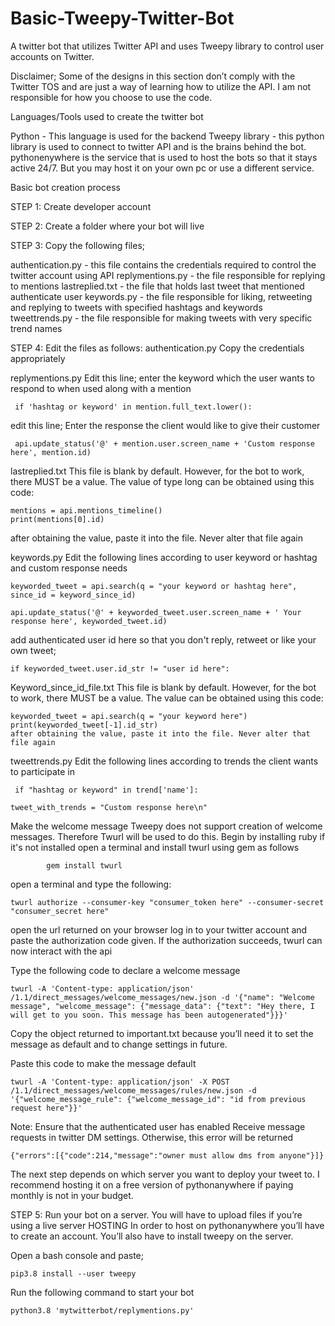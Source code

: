 # Basic-Tweepy-Twitter-Bot
A twitter bot that utilizes Twitter API and uses Tweepy library to control user accounts on Twitter.

Disclaimer; Some of the  designs in this section don’t comply with the Twitter TOS and are just a way of learning how to utilize the API. I am not responsible for how you choose to use the code.

Languages/Tools used to create the twitter bot

Python - This language is used for the backend
Tweepy library - this python library is used to connect to twitter API and is the brains behind the bot.
pythonenywhere is the service that is used to host the bots so that it stays active 24/7. But you may host it on your own pc or use a different service.

Basic bot creation process

STEP 1: Create developer account

STEP 2: Create a folder where your bot will live

STEP 3: Copy the following files;

authentication.py - this file contains the credentials required to control the twitter account using API
replymentions.py - the file responsible for replying to mentions
lastreplied.txt - the file that holds last tweet that mentioned authenticate user
keywords.py - the file responsible for liking, retweeting and replying to tweets with specified hashtags and keywords
tweettrends.py - the file responsible for making tweets with very specific trend names


STEP 4: Edit the files as follows:
authentication.py
Copy the credentials appropriately

replymentions.py 
Edit this line; enter the keyword which the user wants to respond to when used along with a mention

     if 'hashtag or keyword' in mention.full_text.lower():

edit this line; Enter the response the client would like to give their customer

     api.update_status('@' + mention.user.screen_name + 'Custom response here', mention.id)

lastreplied.txt
This file is blank by default. However, for the bot to work, there MUST be a value. The value of type long can be obtained using this code:

    mentions = api.mentions_timeline()
    print(mentions[0].id)

after obtaining the value, paste it into the file. Never alter that file again

keywords.py
Edit the following lines according to user keyword or hashtag and custom response needs

    keyworded_tweet = api.search(q = "your keyword or hashtag here", since_id = keyword_since_id)
 
    api.update_status('@' + keyworded_tweet.user.screen_name + ' Your response here', keyworded_tweet.id)

add authenticated user id here so that you don't reply, retweet or like your own tweet;

    if keyworded_tweet.user.id_str != "user id here":

Keyword_since_id_file.txt
This file is blank by default. However, for the bot to work, there MUST be a value. The value can be obtained using this code:

    keyworded_tweet = api.search(q = "your keyword here")
    print(keyworded_tweet[-1].id_str)
    after obtaining the value, paste it into the file. Never alter that file again

tweettrends.py
Edit the following lines according to trends the client wants to participate in
    
     if "hashtag or keyword" in trend['name']:

    tweet_with_trends = "Custom response here\n"


Make the welcome message
Tweepy does not support creation of welcome messages. Therefore Twurl will be used to do this.
Begin by installing ruby if it's not installed
open a terminal and install twurl using gem as follows

           	gem install twurl

open a terminal and type the following:

    twurl authorize --consumer-key "consumer_token here" --consumer-secret "consumer_secret here"

open the url returned on your browser
log in to your twitter account and paste the authorization code given. 
If the authorization succeeds, twurl can now interact with the api

Type the following code to declare a welcome message


    twurl -A 'Content-type: application/json' /1.1/direct_messages/welcome_messages/new.json -d '{"name": "Welcome message", "welcome_message": {"message_data": {"text": "Hey there, I will get to you soon. This message has been autogenerated"}}}'

Copy the object returned to important.txt because you’ll need it to set the message as default and to change settings in future.

Paste this code to make the message default

    twurl -A 'Content-type: application/json' -X POST /1.1/direct_messages/welcome_messages/rules/new.json -d '{"welcome_message_rule": {"welcome_message_id": "id from previous request here"}}'


Note:
Ensure that the authenticated user has enabled Receive message requests in twitter DM settings. Otherwise, this error will be returned

    {"errors":[{"code":214,"message":"owner must allow dms from anyone"}]}


The next step depends on which server you want to deploy your tweet to. I recommend hosting it on a free version of pythonanywhere if paying monthly is not in your budget. 

STEP 5: Run your bot on a server. You will have to upload files if you’re using a live server
HOSTING
In order to host on pythonanywhere you’ll have to create an account. You’ll also have to install tweepy on the server.

Open a bash console and paste; 

    pip3.8 install --user tweepy

Run the following command to start your bot 

    python3.8 'mytwitterbot/replymentions.py'
